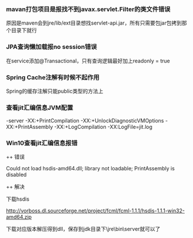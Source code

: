### mavan打包项目是报找不到javax.servlet.Filter的类文件错误
原因是maven会到jre/lib/ext目录想找servlet-api.jar，所有只需要包jar包拷到那个目录下就行

### JPA查询懒加载报no session错误
在service添加@Transactional，只有查询逻辑最好加上readonly = true

### Spring Cache注解有时候不起作用
Spring的缓存注解只能public类型的方法上

### 查看jit汇编信息JVM配置
-server -XX:+PrintCompilation -XX:+UnlockDiagnosticVMOptions -XX:+PrintAssembly -XX:+LogCompilation -XX:LogFile=jit.log

### Win10查看jit汇编信息报错
++ 错误

Could not load hsdis-amd64.dll; library not loadable; PrintAssembly is disabled

++ 解决

下载hsdis

http://vorboss.dl.sourceforge.net/project/fcml/fcml-1.1.1/hsdis-1.1.1-win32-amd64.zip

下载对应版本解压得到dll，保存到jdk目录下\jre\bin\server就可以了